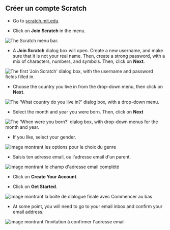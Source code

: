 ## Créer un compte Scratch

- Go to [scratch.mit.edu](https://scratch.mit.edu).

- Click on **Join Scratch** in the menu.

![The Scratch menu bar.](images/join.png)

- A **Join Scratch** dialog box will open. Create a new username, and make sure that it is not your real name. Then, create a strong password, with a mix of characters, numbers, and symbols. Then, click on **Next**.

![The first 'Join Scratch' dialog box, with the username and password fields filled in.](images/username.png)

- Choose the country you live in from the drop-down menu, then click on **Next**.

![The 'What country do you live in?' dialog box, with a drop-down menu.](images/country.png)

- Select the month and year you were born. Then, click on **Next**

![The 'When were you born?' dialog box, with drop-down menus for the month and year.](images/age.png)

- If you like, select your gender.

![image montrant les options pour le choix du genre](images/gender.png)

- Saisis ton adresse email, ou l'adresse email d'un parent.

![image montrant le champ d'adresse email complété](images/email.png)

- Click on **Create Your Account**.

- Click on **Get Started**.

![image montrant la boîte de dialogue finale avec Commencer au bas](images/start.png)

- At some point, you will need to go to your email inbox and confirm your email address.

![image montrant l'invitation à confirmer l'adresse email](images/confirm.png)
